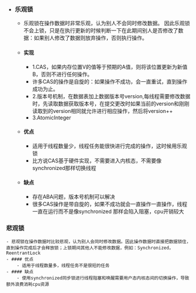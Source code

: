 - ### 乐观锁
	- 乐观锁在操作数据时非常乐观，认为别人不会同时修改数据。 因此乐观锁不会上锁，只是在执行更新的时候判断一下在此期间别人是否修改了数据：如果别人修改了数据则放弃操作，否则执行操作。
	- #### 实现
		- 1.CAS，如果内存位置V的值等于预期的A值，则将该位置更新为新值B，否则不进行任何操作。
		- 许多CAS的操作是自旋的：如果操作不成功，会一直重试，直到操作成功为止。
		- 2.版本号机制，在数据表加上数据版本号version,每线程需要修改数据时，先读取数据获取版本号，在提交更改时如果当前的version和刚刚读取到的version相同就允许进行相应操作，然后将version++
		- 3.AtomicInteger
	- #### 优点
		- 适用于线程数量少，线程任务能很快进行完成的操作，这时候用乐观锁
		- 比方说CAS基于硬件实现，不需要进入内核态，不需要像synchronized那样切换线程
	- #### 缺点
		- 存在ABA问题，版本号机制可以解决
		- 很多CAS操作是带自旋的，如果不成功就会一直操作一直操作，线程一直在运行而不是像synchronized 那样会陷入阻塞，cpu开销较大
### 悲观锁
	- 悲观锁在操作数据时比较悲观，认为别人会同时修改数据。因此操作数据时直接把数据锁住，直到操作完成后才会释放锁；上锁期间其他人不能修改数据，例如：Synchronized，ReentrantLock
	- #### 优点
		- 适用于线程数量多，线程任务不是很短的任务
	- #### 缺点
		- 使用synchronized同步锁进行线程阻塞和唤醒需要用户态内核态间的切换操作，导致额外浪费消耗cpu资源